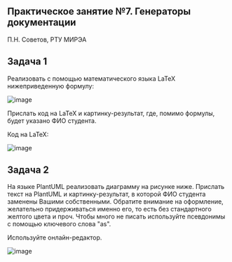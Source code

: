 ## Практическое занятие №7. Генераторы документации
П.Н. Советов, РТУ МИРЭА

## Задача 1
Реализовать с помощью математического языка LaTeX нижеприведенную формулу:

![image](https://github.com/user-attachments/assets/322f1fb0-8e33-43bf-a4ff-0d7e5095a00b)


Прислать код на LaTeX и картинку-результат, где, помимо формулы, будет указано ФИО студента.

Код на LaTeX: 

![image](https://github.com/user-attachments/assets/6de5cac7-d81b-4988-ace9-dbd4defb337b)

## Задача 2
На языке PlantUML реализовать диаграмму на рисунке ниже. Прислать текст на PlantUML и картинку-результат, в которой ФИО студента заменены Вашими собственными. Обратите внимание на оформление, желательно придерживаться именно его, то есть без стандартного желтого цвета и проч. Чтобы много не писать используйте псевдонимы с помощью ключевого слова "as".

Используйте онлайн-редактор.

![image](https://github.com/user-attachments/assets/7d4f5adc-1416-47b6-a5e0-22ea8292aabc)
